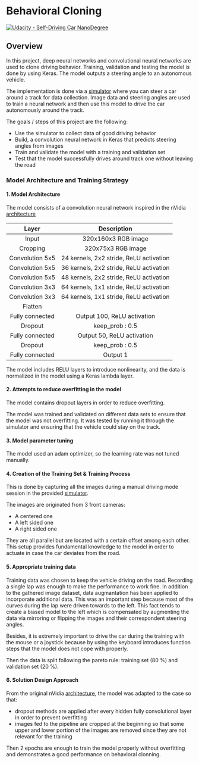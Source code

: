 # Behavioral Cloning

[![Udacity - Self-Driving Car NanoDegree](https://s3.amazonaws.com/udacity-sdc/github/shield-carnd.svg)](http://www.udacity.com/drive)

Overview
---
In this project, deep neural networks and convolutional neural networks are used to clone driving behavior. Training, validation and testing the model is done by using Keras. The model outputs a steering angle to an autonomous vehicle.

The implementation is done via a [simulator](https://github.com/udacity/CarND-Term1-Starter-Kit) where you can steer a car around a track for data collection. Image data and steering angles are used to train a neural network and then use this model to drive the car autonomously around the track.

The goals / steps of this project are the following:
* Use the simulator to collect data of good driving behavior
* Build, a convolution neural network in Keras that predicts steering angles from images
* Train and validate the model with a training and validation set
* Test that the model successfully drives around track one without leaving the road

[//]: # (Image References)

[image1]: ./examples/placeholder.png "Model Visualization"
[image2]: ./examples/placeholder.png "Grayscaling"
[image3]: ./examples/placeholder_small.png "Recovery Image"
[image4]: ./examples/placeholder_small.png "Recovery Image"
[image5]: ./examples/placeholder_small.png "Recovery Image"
[image6]: ./examples/placeholder_small.png "Normal Image"
[image7]: ./examples/placeholder_small.png "Flipped Image"

### Model Architecture and Training Strategy

#### 1. Model Architecture

The model consists of a convolution neural network inspired in the nVidia [architecture](https://images.nvidia.com/content/tegra/automotive/images/2016/solutions/pdf/end-to-end-dl-using-px.pdf)

| Layer | Description |
| :-----: | :-----------: |
| Input | 320x160x3 RGB image | 
| Cropping | 320x75x3 RGB image |
| Convolution 5x5 | 24 kernels, 2x2 stride, ReLU activation |
| Convolution 5x5 | 36 kernels, 2x2 stride, ReLU activation |
| Convolution 5x5 | 48 kernels, 2x2 stride, ReLU activation |
| Convolution 3x3 | 64 kernels, 1x1 stride, ReLU activation |
| Convolution 3x3 | 64 kernels, 1x1 stride, ReLU activation |
| Flatten |   |
| Fully connected | Output 100, ReLU activation |
| Dropout | keep_prob : 0.5 |
| Fully connected | Output 50, ReLU activation |
| Dropout | keep_prob : 0.5 |
| Fully connected | Output 1 |

The model includes RELU layers to introduce nonlinearity, and the data is normalized in the model using a Keras lambda layer. 

#### 2. Attempts to reduce overfitting in the model

The model contains dropout layers in order to reduce overfitting. 

The model was trained and validated on different data sets to ensure that the model was not overfitting. It was tested by running it through the simulator and ensuring that the vehicle could stay on the track.

#### 3. Model parameter tuning

The model used an adam optimizer, so the learning rate was not tuned manually.

#### 4. Creation of the Training Set & Training Process

This is done by capturing all the images during a manual driving mode session in the provided [simulator](https://github.com/udacity/CarND-Term1-Starter-Kit). 

The images are originated from 3 front cameras:
* A centered one
* A left sided one
* A right sided one

They are all parallel but are located with a certain offset among each other.
This setup provides fundamental knowledge to the model in order to actuate in case the car deviates from the road.

#### 5. Appropriate training data

Training data was chosen to keep the vehicle driving on the road. Recording a single lap was enough to make the performance to work fine. In addition to the gathered image dataset, data augmantation has been applied to incorporate additional data. This was an important step because most of the curves during the lap were driven towards to the left. This fact tends to create a biased model to the left which is compensated by augmenting the data via mirroring or flipping the images and their correspondent steering angles.

Besides, it is extremely important to drive the car during the training with the mouse or a joystick because by using the keyboard introduces function steps that the model does not cope with properly.

Then the data is split following the pareto rule: training set (80 %) and validation set (20 %).

#### 6. Solution Design Approach

From the original nVidia [architecture](https://images.nvidia.com/content/tegra/automotive/images/2016/solutions/pdf/end-to-end-dl-using-px.pdf), the model was adapted to the case so that:
* dropout methods are applied after every hidden fully convolutional layer in order to prevent overfitting
* images fed to the pipeline are cropped at the beginning so that some upper and lower portion of the images are removed since they are not relevant for the training

Then 2 epochs are enough to train the model properly without overfitting and demonstrates a good performance on behavioral clonning.
